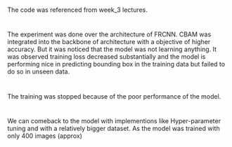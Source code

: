 
#
The code was referenced from week_3 lectures.
#
The experiment was done over the architecture of FRCNN. CBAM was integrated into the backbone of architecture with a objective of higher accuracy. But it was noticed that the model was not learning anything. It was observed training loss decreased substantially and the model is performing nice in predicting bounding box in the training data but failed to do so in unseen data.
#
The training was stopped because of the poor performance of the model.
#
We can comeback to the model with implementions like Hyper-parameter tuning and with a relatively bigger dataset. As the model was trained with only 400 images (approx)